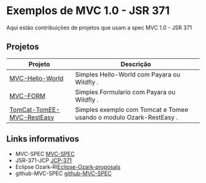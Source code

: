 # Exemplos de MVC 1.0 - JSR 371
Aqui estão contribuições de projetos que usam a spec MVC 1.0 - JSR 371

## Projetos
Projeto         | Descrição
--------------- | -------------
[MVC-Hello-World](https://github.com/SouJava-Rio/soujava-rio-labs/tree/master/MVC1.0-samples/MVC-HelloWorld) | Simples Hello-World com Payara ou Wildfly . 
[MVC-FORM](https://github.com/SouJava-Rio/soujava-rio-labs/tree/master/MVC1.0-samples/MVC-FORM) | Simples Formulario com Payara ou Wildfly . 
[TomCat-TomEE-MVC-RestEasy](https://github.com/SouJava-Rio/soujava-rio-labs/tree/master/MVC1.0-samples/TomCat-TomEE-MVC) | Simples exemplo com Tomcat e Tomee usando o modulo Ozark-RestEasy .
## Links informativos

* MVC-SPEC [MVC-SPEC](https://www.mvc-spec.org/)
* JSR-371-JCP [JCP-371](https://jcp.org/en/jsr/detail?id=371)
* Eclipse Ozark-RI[Eclipse-Ozark-proposals](https://projects.eclipse.org/proposals/eclipse-ozark)
* github-MVC-SPEC [github-MVC-SPEC]( https://github.com/mvc-spec/)
